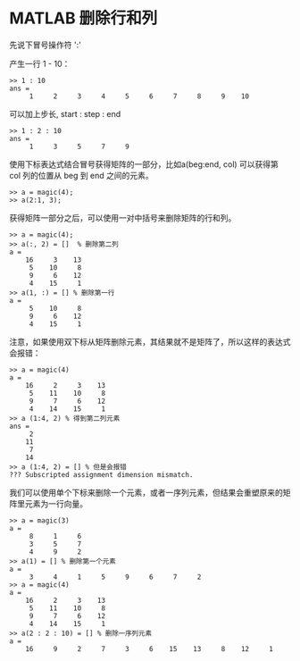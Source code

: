 # MATLAB 删除行和列

先说下冒号操作符 ':'

产生一行 1 - 10：

```
>> 1 : 10
ans =
     1     2     3     4     5     6     7     8     9    10
```

可以加上步长, start : step : end

```
>> 1 : 2 : 10
ans =
     1     3     5     7     9
```

使用下标表达式结合冒号获得矩阵的一部分，比如a(beg:end, col) 可以获得第 col 列的位置从 beg 到 end 之间的元素。

```
>> a = magic(4);
>> a(2:1, 3);
```

获得矩阵一部分之后，可以使用一对中括号来删除矩阵的行和列。

```
>> a = magic(4);
>> a(:, 2) = []  % 删除第二列
a =
    16     3    13
     5    10     8
     9     6    12
     4    15     1
>> a(1, :) = [] % 删除第一行
a =
     5    10     8
     9     6    12
     4    15     1
```

注意，如果使用双下标从矩阵删除元素，其结果就不是矩阵了，所以这样的表达式会报错：

```
>> a = magic(4)
a =
    16     2     3    13
     5    11    10     8
     9     7     6    12
     4    14    15     1
>> a (1:4, 2) % 得到第二列元素
ans =
     2
    11
     7
    14
>> a (1:4, 2) = [] % 但是会报错
??? Subscripted assignment dimension mismatch.
```

我们可以使用单个下标来删除一个元素，或者一序列元素，但结果会重塑原来的矩阵里元素为一行向量。

```
>> a = magic(3)
a =
     8     1     6
     3     5     7
     4     9     2
>> a(1) = [] % 删除第一个元素
a =
     3     4     1     5     9     6     7     2
>> a = magic(4)
a =
    16     2     3    13
     5    11    10     8
     9     7     6    12
     4    14    15     1
>> a(2 : 2 : 10) = [] % 删除一序列元素
a =
    16     9     2     7     3     6    15    13     8    12     1
```
